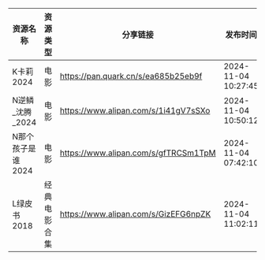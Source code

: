 | 资源名称        | 资源类型   | 分享链接                                 | 发布时间                |
| ----------- | ------ | ------------------------------------ | ------------------- |
| K卡莉2024     | 电影     | https://pan.quark.cn/s/ea685b25eb9f  | 2024-11-04 10:27:45 |
| N逆鳞_沈腾_2024 | 电影     | https://www.alipan.com/s/1i41gV7sSXo | 2024-11-04 10:50:12 |
| N那个孩子是谁2024 | 电影     | https://www.alipan.com/s/gfTRCSm1TpM | 2024-11-04 07:42:10 |
| L绿皮书2018    | 经典电影合集 | https://www.alipan.com/s/GizEFG6npZK | 2024-11-04 11:02:11 |
